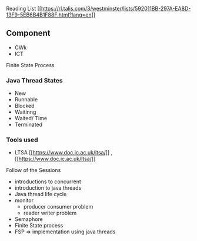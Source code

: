 Reading List [[https://rl.talis.com/3/westminster/lists/592011BB-297A-EA8D-13F9-5EB6B4B1F88F.html?lang=en]]

## Component 
 - CWk
 - ICT 

Finite State Process 

### Java Thread States
- New
- Runnable 
- Blocked
- Waitinng 
- Waited/ Time
- Terminated


### Tools used 

- LTSA [[https://www.doc.ic.ac.uk/ltsa/]] , [[https://www.doc.ic.ac.uk/ltsa/]]

Follow of  the Sessions

- introductions to concurrent
- introduction to java threads
- Java thread life cycle
- monitor
	- producer consumer problem
	- reader writer problem
- Semaphore
- Finite State process
- FSP => implementation using java threads


